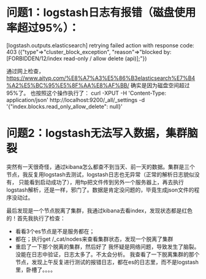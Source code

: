 # 问题1：logstash日志有报错（磁盘使用率超过95%）：

[logstash.outputs.elasticsearch] retrying failed action with response code: 403 ({"type"=>"cluster_block_exception", "reason"=>"blocked by: [FORBIDDEN/12/index read-only / allow delete (api)];"})

通过网上检查，https://www.aityp.com/%E8%A7%A3%E5%86%B3elasticsearch%E7%B4%A2%E5%BC%95%E5%8F%AA%E8%AF%BB/
确实是因为磁盘空间超过95%了。
也按照这个操作执行了：
curl -XPUT -H 'Content-Type: application/json' http://localhost:9200/_all/_settings -d '{"index.blocks.read_only_allow_delete": null}'

# 问题2：logstash无法写入数据，集群脑裂
突然有一天很奇怪，通过kibana怎么都查不到当天、前一天的数据。集群是三个节点，我反复用logstash去测试，logstash日志也无异常（正常的解析日志貌似没有，
只能看到启动成功了），用ftp把文件传到另外一个服务器上，再去执行logstash解析，还是一样，邪门了。数据是肯定没问题的，毕竟生成json文件的程序没动过。

最后发现是一个节点脱离了集群，我通过kibana去看index，发现状态都是红色的！首先我执行了检查：
* 看看3个es节点是不是服务都在；
* 都在；执行get /_cat/nodes来查看集群状态，发现一个脱离了集群
* 重启了一下那个脱离的集群，然后好了
我怀疑是网络问题，导致发生了脑裂。没能在日志中验证，日志太多了。不太会分析。
我查看了一下脱离集群的那个节点，发现上午反复进行测试的报错日志，都在es的日志里，而不是logstash里，卧槽了。。。。

